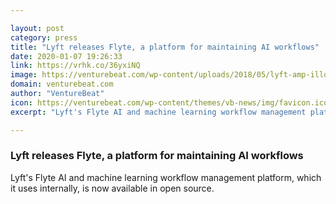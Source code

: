 ```yaml
---

layout: post
category: press
title: "Lyft releases Flyte, a platform for maintaining AI workflows"
date: 2020-01-07 19:26:33
link: https://vrhk.co/36yxiNQ
image: https://venturebeat.com/wp-content/uploads/2018/05/lyft-amp-illo-1200x630-e1571886000931.png?w=1200&strip=all
domain: venturebeat.com
author: "VentureBeat"
icon: https://venturebeat.com/wp-content/themes/vb-news/img/favicon.ico
excerpt: "Lyft's Flyte AI and machine learning workflow management platform, which it uses internally, is now available in open source."

---
```


### Lyft releases Flyte, a platform for maintaining AI workflows

Lyft's Flyte AI and machine learning workflow management platform, which it uses internally, is now available in open source.